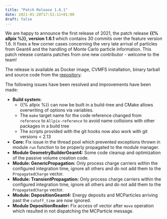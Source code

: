 ```yaml
---
title: "Patch Release 1.6.1"
date: 2021-01-28T17:51:11+01:00
draft: false
---
```


We are happy to announce the first release of 2021, the patch release **{{% allpix %}}, version 1.6.1** which contains 30 commits over the feature version 1.6.
It fixes a few corner cases concerning the very late arrival of particles from Geant4 and the handling of Monte Carlo particle information.
This patch release contains patches from one new contributor - welcome to the team!

The release is available as Docker image, CVMFS installation, binary tarball and source code from the [repository](https://gitlab.cern.ch/allpix-squared/allpix-squared/).

The following issues have been resolved and improvements have been made:
<!--more-->

* **Build system:**
    * {{% allpix %}} can now be built in a build-tree and CMake allows overwriting of options via variables.
    * The `make` target name for the code reference changed from `reference` to `Allpix-reference` to avoid name collisions with other packages in a build tree
    * The scripts provided with the git hooks now also work with git versions < 2.13
* **Core:** Fix issue in the thread pool which prevented exceptions thrown in module `run` function to be properly propagated to the module manager.
* **Module GeometryBuilderGeant4:** Some code cleanup and optimization of the passive volume creation code.
* **Module: GenericPropagation:** Only process charge carriers within the configured integration time, ignore all others and do not add them to the `PropagatedCharge` vector.
* **Module: TransientPropagation:** Only process charge carriers within the configured integration time, ignore all others and do not add them to the `PropagatedCharge` vector.
* **Module: DepositionGeant4:** Energy deposits and MCParticles arriving past the `cutoff_time` are now ignored.
* **Module DepositionReader:** Fix access of vector after `move` operation which resulted in not dispatching the MCParticle message.
